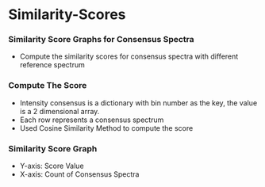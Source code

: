 # Similarity-Scores

### Similarity Score Graphs for Consensus Spectra
* Compute the similarity scores for consensus spectra with different reference spectrum

### Compute The Score
* Intensity consensus is a dictionary with bin number as the key, the value is a 2 dimensional array.
* Each row represents a consensus spectrum
* Used Cosine Similarity Method to compute the score 

### Similarity Score Graph
* Y-axis: Score Value 
* X-axis: Count of Consensus Spectra
